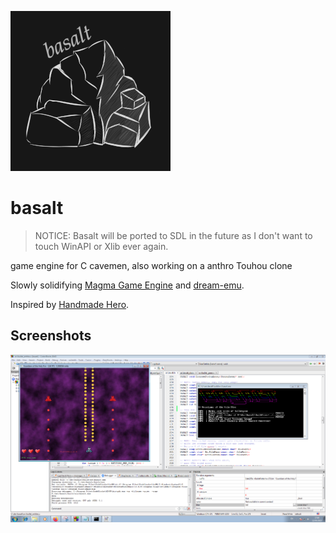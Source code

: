 ![basalt](misc/logo_small.png)

# basalt

> NOTICE: Basalt will be ported to SDL in the future as I don't want to touch WinAPI or Xlib ever again.

game engine for C cavemen, also working on a anthro Touhou clone

Slowly solidifying [Magma Game Engine](https://github.com/bramtechs/RaylibMagmaEngine) and [dream-emu](https://github.com/bramtechs/dream-emu).

Inspired by [Handmade Hero](https://handmadehero.org/).

## Screenshots
![Preview](screenshots/windows7_2.PNG)
